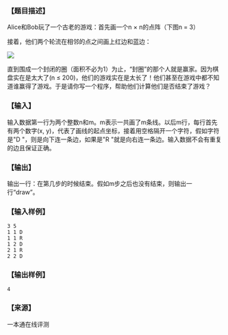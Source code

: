 ### 【题目描述】

Alice和Bob玩了一个古老的游戏：首先画一个n × n的点阵（下图n = 3）

接着，他们两个轮流在相邻的点之间画上红边和蓝边：

![](pic/1347.gif)

直到围成一个封闭的圈（面积不必为1）为止，“封圈”的那个人就是赢家。因为棋盘实在是太大了(n ≤ 200)，他们的游戏实在是太长了！他们甚至在游戏中都不知道谁赢得了游戏。于是请你写一个程序，帮助他们计算他们是否结束了游戏？

### 【输入】

输入数据第一行为两个整数n和m。m表示一共画了m条线。以后m行，每行首先有两个数字(x, y)，代表了画线的起点坐标，接着用空格隔开一个字符，假如字符是"D "，则是向下连一条边，如果是"R "就是向右连一条边。输入数据不会有重复的边且保证正确。

### 【输出】

输出一行：在第几步的时候结束。假如m步之后也没有结束，则输出一行“draw”。

### 【输入样例】

```
3 5
1 1 D
1 1 R
1 2 D
2 1 R
2 2 D
```

### 【输出样例】

```
4
```


 ### 【来源】

 一本通在线评测 